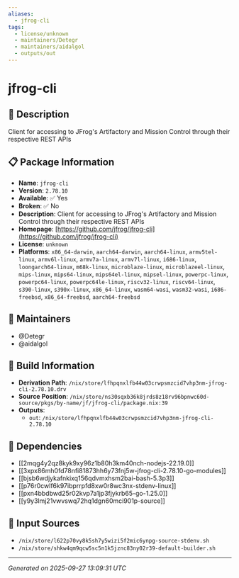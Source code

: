 ```yaml
---
aliases:
  - jfrog-cli
tags:
  - license/unknown
  - maintainers/Detegr
  - maintainers/aidalgol
  - outputs/out
---
```


# jfrog-cli

## 📝 Description

Client for accessing to JFrog's Artifactory and Mission Control through their respective REST APIs

## 📋 Package Information

- **Name**: `jfrog-cli`
- **Version**: `2.78.10`
- **Available**: ✅ Yes
- **Broken**: ✅ No
- **Description**: Client for accessing to JFrog's Artifactory and Mission Control through their respective REST APIs
- **Homepage**: [https://github.com/jfrog/jfrog-cli](https://github.com/jfrog/jfrog-cli)
- **License**: `unknown`
- **Platforms**: `x86_64-darwin`, `aarch64-darwin`, `aarch64-linux`, `armv5tel-linux`, `armv6l-linux`, `armv7a-linux`, `armv7l-linux`, `i686-linux`, `loongarch64-linux`, `m68k-linux`, `microblaze-linux`, `microblazeel-linux`, `mips-linux`, `mips64-linux`, `mips64el-linux`, `mipsel-linux`, `powerpc-linux`, `powerpc64-linux`, `powerpc64le-linux`, `riscv32-linux`, `riscv64-linux`, `s390-linux`, `s390x-linux`, `x86_64-linux`, `wasm64-wasi`, `wasm32-wasi`, `i686-freebsd`, `x86_64-freebsd`, `aarch64-freebsd`
## 👥 Maintainers

- @Detegr
- @aidalgol


## 🔧 Build Information

- **Derivation Path**: `/nix/store/lfhpqnxlfb44w03crwpsmzcid7vhp3nm-jfrog-cli-2.78.10.drv`
- **Source Position**: `/nix/store/ns30sqxb36k8jrds8z18rv96bpnwc60d-source/pkgs/by-name/jf/jfrog-cli/package.nix:39`
- **Outputs**:
  - `out`:  `/nix/store/lfhpqnxlfb44w03crwpsmzcid7vhp3nm-jfrog-cli-2.78.10`

## 🔗 Dependencies

- [[2mqg4y2qz8kyk9xy96z1b80h3km40nch-nodejs-22.19.0]]
- [[3xpx86mh0fd78nfi81873hh6y73fnj5w-jfrog-cli-2.78.10-go-modules]]
- [[bjsb6wdjykafnkixq156qdvmxhsm2bai-bash-5.3p3]]
- [[p76r0cwlf6k97ibprrpfd8xw0r8wc3nx-stdenv-linux]]
- [[pxn4bbdbwd25r02kvp7a1jp3fjykrb65-go-1.25.0]]
- [[y9y3lmj21vwvswq72hq1dgn60mci901p-source]]

## 📁 Input Sources

- `/nix/store/l622p70vy8k5sh7y5wizi5f2mic6ynpg-source-stdenv.sh`
- `/nix/store/shkw4qm9qcw5sc5n1k5jznc83ny02r39-default-builder.sh`

---
*Generated on 2025-09-27 13:09:31 UTC*
